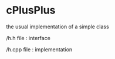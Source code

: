 # cPlusPlus
the usual implementation of a simple class

/h.h file : interface 

/h.cpp file : implementation

